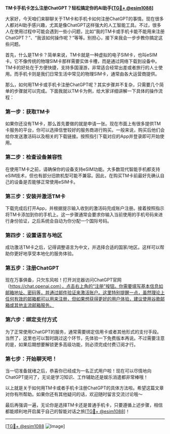**TM卡手机卡怎么注册ChatGPT？轻松搞定你的AI助手[[TG💪+ @esim1088](https://t.me/s/esim1088)]**

大家好，今天咱们来聊聊关于TM卡和手机卡如何注册ChatGPT的事情。现在很多人都对AI助手感兴趣，尤其是像ChatGPT这样强大的人工智能工具。不过，很多人在使用过程中可能会遇到一些小问题，比如“我的TM卡或手机卡能不能用来注册ChatGPT？”、“我该如何操作呢？”等等。别担心，接下来我会一步步教你搞定这些问题。

首先，什么是TM卡？简单来说，TM卡就是一种虚拟的电子SIM卡，也叫eSIM卡。它不像传统的物理SIM卡那样需要实体卡槽，而是通过网络下载到设备中。TM卡的好处在于方便快捷，支持多国漫游，非常适合经常出差或者旅行的人士使用。而手机卡则是我们日常生活中常见的物理SIM卡，通常由各大运营商提供。

那么，如何用TM卡或手机卡注册ChatGPT呢？其实步骤并不复杂，只需要几个简单的步骤就可以完成。下面我就以TM卡为例，给大家详细讲解一下具体的操作流程：

### **第一步：获取TM卡**
如果你还没有TM卡，那么首先要做的就是申请一张。现在市面上有很多提供TM卡服务的平台，你可以选择信誉较好的服务商进行购买。一般来说，购买后他们会给你发送激活码以及相关的下载链接。按照指引下载对应的App并登录即可开始使用。

### **第二步：检查设备兼容性**
在使用TM卡之前，请确保你的设备支持eSIM功能。大多数现代智能手机都支持eSIM技术，但也有部分旧款机型可能不兼容。因此，在购买TM卡前最好先确认自己的设备是否能够正常使用eSIM卡。

### **第三步：安装并激活TM卡**
下载完成后打开App，并根据提示输入收到的激活码完成账户注册。接着按照指示将TM卡添加到你的手机上。这一步骤通常会要求你输入当前使用的手机号码来进行身份验证，之后系统会自动为你分配一个国际号码。

### **第四步：设置语言与地区**
成功激活TM卡之后，记得调整语言为中文，并选择合适的国家/地区。这样可以帮助你更好地享受本地化的服务体验。

### **第五步：注册ChatGPT**
现在万事俱备，只欠东风啦！打开浏览器访问ChatGPT官网（https://chat.openai.com），点击右上角的“注册”按钮。你需要填写基本信息如邮箱地址、密码等，并通过邮件验证来激活账户。这里特别提醒一点，虽然理论上任何有效的邮箱都可以用来注册，但如果想获得更好的用户体验，建议使用谷歌邮箱或其他主流邮箱服务。

### **第六步：绑定支付方式**
为了正常使用ChatGPT的服务，通常需要绑定信用卡或者其他形式的支付手段。当然了，这里也可以暂时跳过这个环节，先体验一下免费版本再说。不过需要注意的是，如果后期想要解锁更多高级功能，则必须完成付费订阅才行。

### **第七步：开始聊天吧！**
当一切准备就绪之后，恭喜你已经成为一名正式用户啦！现在可以尽情地向ChatGPT提问了，无论是学习知识、工作辅助还是娱乐消遣都非常棒哦！

以上就是关于如何用TM卡或者手机卡注册ChatGPT的具体方法啦。希望这篇文章对你有所帮助。如果你还有其他疑问的话，欢迎随时留言交流讨论哦～

最后再强调一遍，无论你是选择TM卡还是普通手机卡，只要遵循上述步骤，相信都能顺利地开启属于自己的智能对话之旅[[TG💪+ @esim1088](https://t.me/s/esim1088)]！

---

[[TG💪+ @esim1088](https://t.me/s/esim1088) ![Image](https://i.postimg.cc/4NQfJmqS/Snipaste-2025-05-13-00-14-12.png)]
